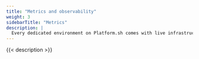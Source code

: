 ```yaml
---
title: "Metrics and observability"
weight: 3
sidebarTitle: "Metrics"
description: |
  Every dedicated environment on Platform.sh comes with live infrastructure metrics, which provide an overview of that environment's resource usage. 
---
```


{{< description >}}

